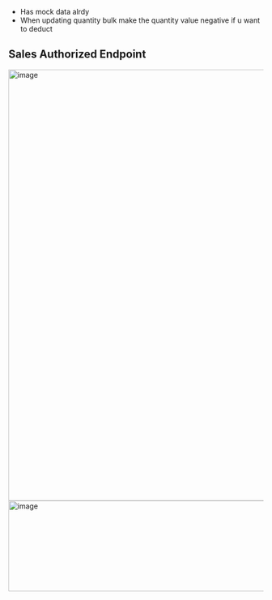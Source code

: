 
- Has mock data alrdy
- When updating quantity bulk make the quantity value negative if u want to deduct
## Sales Authorized Endpoint
<img width="1581" height="852" alt="image" src="https://github.com/user-attachments/assets/d93af24c-6c68-47e4-8f1a-720576a75f09" />
<img width="856" height="179" alt="image" src="https://github.com/user-attachments/assets/517a06b9-c14e-428f-b472-3cc20a95a2f7" />


